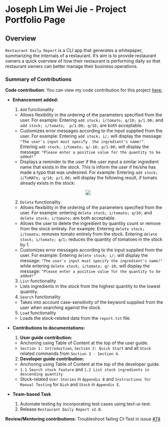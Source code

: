 # Joseph Lim Wei Jie - Project Portfolio Page

## Overview
`Restaurant Daily Report` is a CLI app that generates a whitepaper, summarizing the internals of a restaurant. It’s aim is to provide restaurant owners a quick overview of how their restaurant is performing daily so that restaurant owners can better manage their business operations.

### Summary of Contributions

**Code contribution**: You can view my code contribution for this project [here:](https://nus-cs2113-ay1920s2.github.io/tp-dashboard/#breakdown=true&search=josephlimweijie)

* **Enhancement added:**
    1. `Add` functionality
    - Allows flexibility in the ordering of the parameters specified from the user. For example: Entering `add stock; i/tomato; q/10; p/1.00;` and `add stock; i/tomato; 
    p/1.00; q/10;` are both acceptable.
    - Customizes error messages according to the input supplied from the user. For example: Entering `add stock; i/;` will display the message: `"The user's input must specify 
    the ingredient's name!"`. Entering `add stock; i/tomato; q/-10; p/1.00;` will display the message: `"Please enter a positive value for the quantity to be added!"`
    - Displays a reminder to the user if the user input a similar ingredient name that exists in the stock. This is inform the user if he/she has made a typo that was undesired.
    For example: Entering `add stock; i/ToMATo; q/10; p/1.00;` will display the following result, if tomato already exists in the stock:   
    <p align="center">
        <img src= "https://user-images.githubusercontent.com/59989652/78984371-a42d6b80-7b58-11ea-8e88-d9fa8adfdec8.png">
    </p>    

    2. `Delete` functionality
    - Allows flexibility in the ordering of the parameters specified from the user. For example: entering `delete stock; i/tomato; q/10;` and `delete stock; i/tomato;` 
    are both acceptable.
    - Allows the user to delete the ingredient by quantity count or remove from the stock entirely. For example: Entering `delete stock; i/tomato;` removes tomato entirely from the stock. 
   Entering `delete stock; i/tomato; q/1;` reduces the quantity of tomatoes in the stock by 1. 
    - Customizes error messages according to the input supplied from the user. For example: Entering `delete stock; i/;` will display the message: `"The user's input must specify the
 ingredient's name!"` while entering `delete stock; i/tomato; q/-10;` will display the message: `"Please enter a positive value for the quantity to be added!"`
    
    3. `List` functionality
    - Lists ingredients in the stock from the highest quantity to the lowest quantity.

    4. `Search` functionality
    - Takes into account case-sensitivity of the keyword supplied from the user when searching against the stock.

    5. `Load` functionality
    - Loads the stock-related data from the `report.txt` file.

* **Contributions to documentations:**

    1. **User guide contribution:**
    - Anchoring using Table of Content at the top of the user guide.
    - `Section 1: Introduction`, `Section 2: Quick Start` and all `Stock` related commands from `Section 3 - Section 4`.

    2. **Developer guide contribution:**
    - Anchoring using Table of Content at the top of the developer guide.
    - `1.1 Search stock feature` and `1.2 List stock ingredients in descending quantity`
    - Stock-related `User Stories` in `Appendix B` and `Instructions for Manual Testing` for `Dish` and `Stock` in `Appendix E`.

* **Team-based Task**
    1. Automate testing by incorporating test cases using text-ui-test.
    2. Release `Restaurant Daily Report v2.0`.

**Review/Mentoring contributions:** Troubleshoot failing CI-Test in issue [#74](https://github.com/nus-cs2113-AY1920S2/forum/issues/74)


